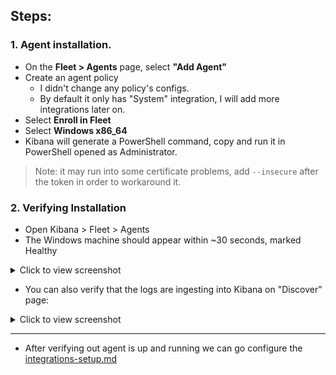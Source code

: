 ## Steps:
### 1. Agent installation.
- On the **Fleet > Agents** page, select **"Add Agent"**
- Create an agent policy
  - I didn't change any policy's configs.
  - By default it only has "System" integration, I will add more integrations later on.
- Select **Enroll in Fleet**
- Select **Windows x86_64**
- Kibana will generate a PowerShell command, copy and run it in PowerShell opened as Administrator.
> Note: it may run into some certificate problems, add `--insecure` after the token in order to workaround it.
### 2. Verifying Installation
- Open Kibana > Fleet > Agents
- The Windows machine should appear within ~30 seconds, marked Healthy
<details> <summary> Click to view screenshot </summary>
<img width="1326" height="629" alt="image" src="https://github.com/user-attachments/assets/b0cefd69-6073-4c85-8cc6-19bbd96ff571" /> </details>

- You can also verify that the logs are ingesting into Kibana on "Discover" page:

<details> <summary> Click to view screenshot </summary>
<img width="1317" height="935" alt="image" src="https://github.com/user-attachments/assets/c29a803f-5ec9-4957-9a91-2159157c9ff5" /> </details>

---

- After verifying out agent is up and running we can go configure the [integrations-setup.md](./integrations-setup.md)
